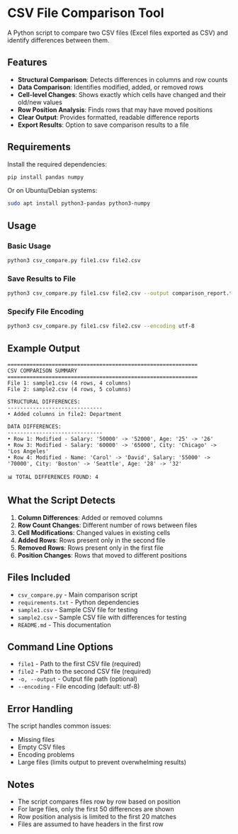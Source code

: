 # CSV File Comparison Tool

A Python script to compare two CSV files (Excel files exported as CSV) and identify differences between them.

## Features

- **Structural Comparison**: Detects differences in columns and row counts
- **Data Comparison**: Identifies modified, added, or removed rows
- **Cell-level Changes**: Shows exactly which cells have changed and their old/new values
- **Row Position Analysis**: Finds rows that may have moved positions
- **Clear Output**: Provides formatted, readable difference reports
- **Export Results**: Option to save comparison results to a file

## Requirements

Install the required dependencies:

```bash
pip install pandas numpy
```

Or on Ubuntu/Debian systems:

```bash
sudo apt install python3-pandas python3-numpy
```

## Usage

### Basic Usage

```bash
python3 csv_compare.py file1.csv file2.csv
```

### Save Results to File

```bash
python3 csv_compare.py file1.csv file2.csv --output comparison_report.txt
```

### Specify File Encoding

```bash
python3 csv_compare.py file1.csv file2.csv --encoding utf-8
```

## Example Output

```
============================================================
CSV COMPARISON SUMMARY
============================================================
File 1: sample1.csv (4 rows, 4 columns)
File 2: sample2.csv (4 rows, 5 columns)

STRUCTURAL DIFFERENCES:
------------------------------
• Added columns in file2: Department

DATA DIFFERENCES:
------------------------------
• Row 1: Modified - Salary: '50000' -> '52000', Age: '25' -> '26'
• Row 3: Modified - Salary: '60000' -> '65000', City: 'Chicago' -> 'Los Angeles'
• Row 4: Modified - Name: 'Carol' -> 'David', Salary: '55000' -> '70000', City: 'Boston' -> 'Seattle', Age: '28' -> '32'

📊 TOTAL DIFFERENCES FOUND: 4
```

## What the Script Detects

1. **Column Differences**: Added or removed columns
2. **Row Count Changes**: Different number of rows between files
3. **Cell Modifications**: Changed values in existing cells
4. **Added Rows**: Rows present only in the second file
5. **Removed Rows**: Rows present only in the first file
6. **Position Changes**: Rows that moved to different positions

## Files Included

- `csv_compare.py` - Main comparison script
- `requirements.txt` - Python dependencies
- `sample1.csv` - Sample CSV file for testing
- `sample2.csv` - Sample CSV file with differences for testing
- `README.md` - This documentation

## Command Line Options

- `file1` - Path to the first CSV file (required)
- `file2` - Path to the second CSV file (required)
- `-o, --output` - Output file path (optional)
- `--encoding` - File encoding (default: utf-8)

## Error Handling

The script handles common issues:
- Missing files
- Empty CSV files
- Encoding problems
- Large files (limits output to prevent overwhelming results)

## Notes

- The script compares files row by row based on position
- For large files, only the first 50 differences are shown
- Row position analysis is limited to the first 20 matches
- Files are assumed to have headers in the first row
